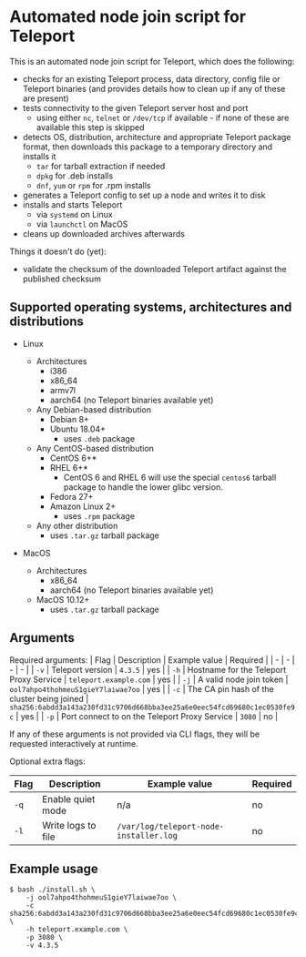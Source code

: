 # Automated node join script for Teleport

This is an automated node join script for Teleport, which does the following:

- checks for an existing Teleport process, data directory, config file or Teleport binaries (and provides details how to clean up if any of these are present)
- tests connectivity to the given Teleport server host and port
  - using either `nc`, `telnet` or `/dev/tcp` if available - if none of these are available this step is skipped
- detects OS, distribution, architecture and appropriate Teleport package format, then downloads this package to a temporary directory and installs it
  - `tar` for tarball extraction if needed
  - `dpkg` for .deb installs
  - `dnf`, `yum` or `rpm` for .rpm installs
- generates a Teleport config to set up a node and writes it to disk
- installs and starts Teleport
  - via `systemd` on Linux
  - via `launchctl` on MacOS
- cleans up downloaded archives afterwards

Things it doesn't do (yet):

- validate the checksum of the downloaded Teleport artifact against the published checksum

## Supported operating systems, architectures and distributions

- Linux
  - Architectures
    - i386
    - x86_64
    - armv7l
    - aarch64 (no Teleport binaries available yet)
  - Any Debian-based distribution
    - Debian 8+
    - Ubuntu 18.04+
      - uses `.deb` package
  - Any CentOS-based distribution
    - CentOS 6+*
    - RHEL 6+*
      - CentOS 6 and RHEL 6 will use the special `centos6` tarball package to handle the lower glibc version.
    - Fedora 27+
    - Amazon Linux 2+
      - uses `.rpm` package
  - Any other distribution
    - uses `.tar.gz` tarball package

- MacOS
  - Architectures
    - x86_64
    - aarch64 (no Teleport binaries available yet)
  - MacOS 10.12+
    - uses `.tar.gz` tarball package

## Arguments

Required arguments:
| Flag | Description | Example value | Required |
| - | - | - | - |
| `-v` | Teleport version | `4.3.5` | yes |
| `-h` | Hostname for the Teleport Proxy Service | `teleport.example.com` | yes |
| `-j` | A valid node join token | `ool7ahpo4thohmeuS1gieY7laiwae7oo` | yes |
| `-c` | The CA pin hash of the cluster being joined | `sha256:6abdd3a143a230fd31c9706d668bba3ee25a6e0eec54fcd69680c1ec0530fe9c` | yes |
| `-p` | Port connect to on the Teleport Proxy Service | `3080` | no |

If any of these arguments is not provided via CLI flags, they will be requested interactively at runtime.

Optional extra flags:

| Flag | Description | Example value | Required |
| - | - | - | - |
| `-q` | Enable quiet mode | n/a | no |
| `-l` | Write logs to file | `/var/log/teleport-node-installer.log` | no |

## Example usage

```console
$ bash ./install.sh \
    -j ool7ahpo4thohmeuS1gieY7laiwae7oo \
    -c sha256:6abdd3a143a230fd31c9706d668bba3ee25a6e0eec54fcd69680c1ec0530fe9c \
    -h teleport.example.com \
    -p 3080 \
    -v 4.3.5
```

